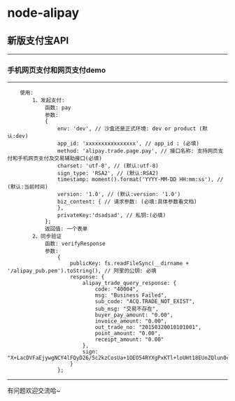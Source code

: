 # node-alipay

## 新版支付宝API

****************************************************************************************

### 手机网页支付和网页支付demo

****************************************************************************************
```
	使用:
		1、发起支付:
			函数: pay
			参数:
			{
				env: 'dev', // 沙盒还是正式环境: dev or product (默认:dev)
				app_id: 'xxxxxxxxxxxxxxxx', // app_id : (必填)
				method: 'alipay.trade.page.pay', // 接口名称: 支持网页支付和手机网页支付及交易辅助接口(必填)
				charset: 'utf-8', // (默认:utf-8)
				sign_type: 'RSA2', // (默认:RSA2)
				timestamp: moment().format('YYYY-MM-DD HH:mm:ss'), // (默认:当前时间)
				version: '1.0', // (默认:version: '1.0')
				biz_content: { // 请求参数: (必填:具体参数看文档)
				},
				privateKey:'dsadsad', // 私钥:(必填)
			};
			返回值: 一个表单
		2、同步验证
			函数: verifyResponse
			参数: 
				{
					publicKey: fs.readFileSync(__dirname + '/alipay_pub.pem').toString(), // 阿里的公钥: 必填
					response: {
						alipay_trade_query_response: {
							code: "40004",
							msg: "Business Failed",
							sub_code: "ACQ.TRADE_NOT_EXIST",
							sub_msg: "交易不存在",
							buyer_pay_amount: "0.00",
							invoice_amount: "0.00",
							out_trade_no: "20150320010101001",
							point_amount: "0.00",
							receipt_amount: "0.00"
						},
						sign: "X+LacDVFaEjywgNCY4lFQyD26/5c2kzCosUa+1OEO54RYXgPxKTl+loUHt18EUnZQlun0csVK3NTMx7QTWddN1PiMlLHIcUaYSOj6KkhGfUkFLfIgQYlwhUGmkswNvw+VhaLraE/cDFLif1hLCpdEA1qB9rEwzvDbH1DEB7TWb1WfFGc7T+YLQW+pTDj8qSY37zw38fgemzGFiAzMuPKEp9esnyCWDGtz4LlzCTaRGHU8AIj52v8mK1vH+t+zKb128bNkdAZJEIDSKdpkl+KWXLaMrLpR0IqGSsLU/FyXSz2Wrd7PE4ys84hfErxDVlS7X6W7sELXcS1a5eao2dfUg=="
					}
				};

```
****************************************************************************************
有问题欢迎交流哈~
